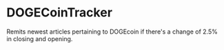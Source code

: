 # DOGECoinTracker
Remits newest articles pertaining to DOGEcoin if there's a change of 2.5% in closing and opening.
